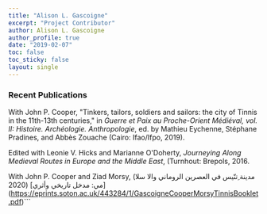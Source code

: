 ```yaml
---
title: "Alison L. Gascoigne"
excerpt: "Project Contributor"
author: Alison L. Gascoigne
author_profile: true
date: "2019-02-07"
toc: false
toc_sticky: false
layout: single
---
```


### Recent Publications

With John P. Cooper, "Tinkers, tailors, soldiers and sailors: the city of Tinnis in the 11th-13th centuries," in *Guerre et Paix au Proche-Orient Médiéval, vol. II: Histoire. Archéologie. Anthropologie*, ed. by Mathieu Eychenne, Stéphane Pradines, and Abbès Zouache (Cairo: Ifao/Ifpo, 2019).

Edited with Leonie V. Hicks and Marianne O'Doherty, *Journeying Along Medieval Routes in Europe and the Middle East*, (Turnhout: Brepols, 2016.

With John P. Cooper and Ziad Morsy, (مدينة ِتنّيس في العصرين الروماني والا سلا مي: مدخل تاريخي وأثري] (2020](https://eprints.soton.ac.uk/443284/1/GascoigneCooperMorsyTinnisBooklet.pdf)``` 
